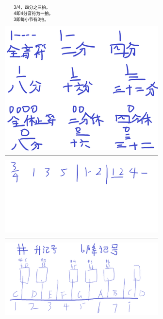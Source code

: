 &emsp;&emsp;3/4，四分之三拍。  
&emsp;&emsp;4即4分音符为一拍。  
&emsp;&emsp;3即每小节有3拍。

![图片示例](https://github.com/gneL1/guitar/blob/master/guitar_01.png)

***

![图片示例](https://github.com/gneL1/guitar/blob/master/guitar_02.png)

***

![图片示例](https://github.com/gneL1/guitar/blob/master/guitar_03.png)
